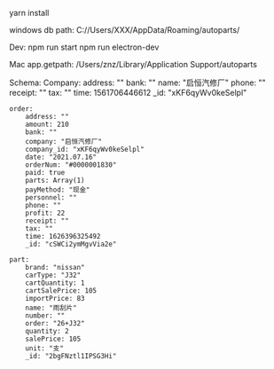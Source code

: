 yarn install

windows db path: C://Users/XXX/AppData/Roaming/autoparts/

Dev:
npm run start
npm run electron-dev


Mac
app.getpath: /Users/znz/Library/Application Support/autoparts

Schema:
    Company:
        address: ""
        bank: ""
        name: "启恒汽修厂"
        phone: ""
        receipt: ""
        tax: ""
        time: 1561706446612
        _id: "xKF6qyWv0keSelpl"
    
    order:
        address: ""
        amount: 210
        bank: ""
        company: "启恒汽修厂"
        company_id: "xKF6qyWv0keSelpl"
        date: "2021.07.16"
        orderNum: "#0000001830"
        paid: true
        parts: Array(1)
        payMethod: "现金"
        personnel: ""
        phone: ""
        profit: 22
        receipt: ""
        tax: ""
        time: 1626396325492
        _id: "cSWCi2ymMgvVia2e"

    part:
        brand: "nissan"
        carType: "J32"
        cartQuantity: 1
        cartSalePrice: 105
        importPrice: 83
        name: "雨刮片"
        number: ""
        order: "26+J32"
        quantity: 2
        salePrice: 105
        unit: "支"
        _id: "2bgFNztl1IPSG3Hi"